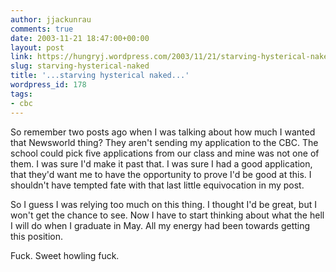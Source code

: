 ```yaml
---
author: jjackunrau
comments: true
date: 2003-11-21 18:47:00+00:00
layout: post
link: https://hungryj.wordpress.com/2003/11/21/starving-hysterical-naked/
slug: starving-hysterical-naked
title: '...starving hysterical naked...'
wordpress_id: 178
tags:
- cbc
---
```


So remember two posts ago when I was talking about how much I wanted that Newsworld thing?  They aren't sending my application to the CBC.  The school could pick five applications from our class and mine was not one of them.  I was sure I'd make it past that.  I was sure I had a good application, that they'd want me to have the opportunity to prove I'd be good at this.  I shouldn't have tempted fate with that last little equivocation in my post.
  

  
So I guess I was relying too much on this thing.  I thought I'd be great, but I won't get the chance to see.  Now I have to start thinking about what the hell I will do when I graduate in May.  All my energy had been towards getting this position.
  

  
Fuck.  Sweet howling fuck.
